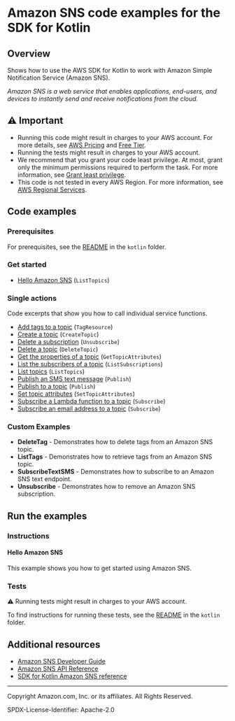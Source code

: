 # Amazon SNS code examples for the SDK for Kotlin

## Overview

Shows how to use the AWS SDK for Kotlin to work with Amazon Simple Notification Service (Amazon SNS).

<!--custom.overview.start-->
<!--custom.overview.end-->

_Amazon SNS is a web service that enables applications, end-users, and devices to instantly send and receive notifications from the cloud._

## ⚠ Important

* Running this code might result in charges to your AWS account. For more details, see [AWS Pricing](https://aws.amazon.com/pricing/) and [Free Tier](https://aws.amazon.com/free/).
* Running the tests might result in charges to your AWS account.
* We recommend that you grant your code least privilege. At most, grant only the minimum permissions required to perform the task. For more information, see [Grant least privilege](https://docs.aws.amazon.com/IAM/latest/UserGuide/best-practices.html#grant-least-privilege).
* This code is not tested in every AWS Region. For more information, see [AWS Regional Services](https://aws.amazon.com/about-aws/global-infrastructure/regional-product-services).

<!--custom.important.start-->
<!--custom.important.end-->

## Code examples

### Prerequisites

For prerequisites, see the [README](../../README.md#Prerequisites) in the `kotlin` folder.


<!--custom.prerequisites.start-->
<!--custom.prerequisites.end-->

### Get started

- [Hello Amazon SNS](src/main/kotlin/com/kotlin/sns/HelloSNS.kt#L11) (`ListTopics`)


### Single actions

Code excerpts that show you how to call individual service functions.

- [Add tags to a topic](src/main/kotlin/com/kotlin/sns/AddTags.kt#L46) (`TagResource`)
- [Create a topic](src/main/kotlin/com/kotlin/sns/CreateTopic.kt#L46) (`CreateTopic`)
- [Delete a subscription](src/main/kotlin/com/kotlin/sns/Unsubscribe.kt#L44) (`Unsubscribe`)
- [Delete a topic](src/main/kotlin/com/kotlin/sns/DeleteTopic.kt#L45) (`DeleteTopic`)
- [Get the properties of a topic](src/main/kotlin/com/kotlin/sns/GetTopicAttributes.kt#L45) (`GetTopicAttributes`)
- [List the subscribers of a topic](src/main/kotlin/com/kotlin/sns/ListSubscriptions.kt#L27) (`ListSubscriptions`)
- [List topics](src/main/kotlin/com/kotlin/sns/ListTopics.kt#L29) (`ListTopics`)
- [Publish an SMS text message](src/main/kotlin/com/kotlin/sns/PublishTextSMS.kt#L47) (`Publish`)
- [Publish to a topic](src/main/kotlin/com/kotlin/sns/PublishTopic.kt#L45) (`Publish`)
- [Set topic attributes](src/main/kotlin/com/kotlin/sns/SetTopicAttributes.kt#L48) (`SetTopicAttributes`)
- [Subscribe a Lambda function to a topic](src/main/kotlin/com/kotlin/sns/SubscribeLambda.kt#L46) (`Subscribe`)
- [Subscribe an email address to a topic](src/main/kotlin/com/kotlin/sns/SubscribeEmail.kt#L47) (`Subscribe`)


<!--custom.examples.start-->

### Custom Examples

- **DeleteTag** - Demonstrates how to delete tags from an Amazon SNS topic.
- **ListTags** - Demonstrates how to retrieve tags from an Amazon SNS topic.
- **SubscribeTextSMS** - Demonstrates how to subscribe to an Amazon SNS text endpoint.
- **Unsubscribe** - Demonstrates how to remove an Amazon SNS subscription.
<!--custom.examples.end-->

## Run the examples

### Instructions


<!--custom.instructions.start-->
<!--custom.instructions.end-->

#### Hello Amazon SNS

This example shows you how to get started using Amazon SNS.



### Tests

⚠ Running tests might result in charges to your AWS account.


To find instructions for running these tests, see the [README](../../README.md#Tests)
in the `kotlin` folder.



<!--custom.tests.start-->
<!--custom.tests.end-->

## Additional resources

- [Amazon SNS Developer Guide](https://docs.aws.amazon.com/sns/latest/dg/welcome.html)
- [Amazon SNS API Reference](https://docs.aws.amazon.com/sns/latest/api/welcome.html)
- [SDK for Kotlin Amazon SNS reference](https://sdk.amazonaws.com/kotlin/api/latest/sns/index.html)

<!--custom.resources.start-->
<!--custom.resources.end-->

---

Copyright Amazon.com, Inc. or its affiliates. All Rights Reserved.

SPDX-License-Identifier: Apache-2.0